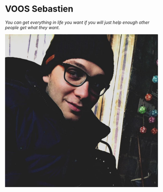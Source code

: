 #  VOOS Sebastien 
*You can get everything in life you want if you will just help enough other people get what they want.*

![MOI ;)](12140062_10204994154402098_6147677458600442170_o.jpg)
